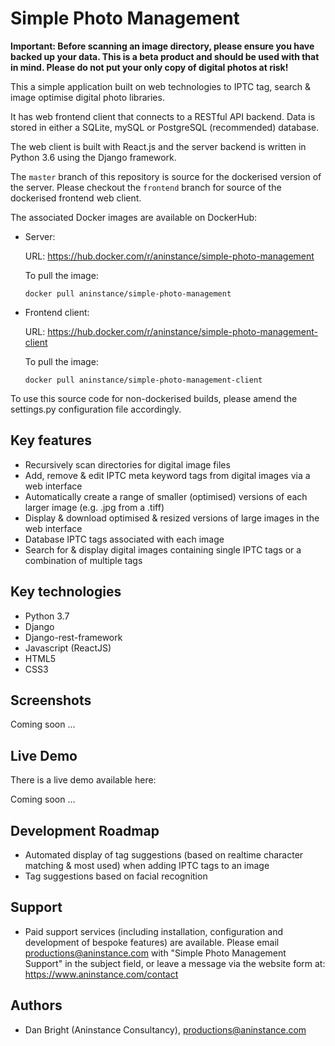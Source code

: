 # Simple Photo Management

__Important: Before scanning an image directory, please ensure you have backed up your data. This is a beta product and should be used with that in mind. Please do not put your only copy of digital photos at risk!__

This a simple application built on web technologies to IPTC tag, search & image optimise digital photo libraries.

It has web frontend client that connects to a RESTful API backend. Data is stored in either a SQLite, mySQL or PostgreSQL (recommended) database.

The web client is built with React.js and the server backend is written in Python 3.6 using the Django framework.

The `master` branch of this repository is source for the dockerised version of the server. Please checkout the `frontend` branch for source of the dockerised frontend web client.

The associated Docker images are available on DockerHub:

- Server:

  URL: <https://hub.docker.com/r/aninstance/simple-photo-management>
  
  To pull the image:
  
  ```docker pull aninstance/simple-photo-management```

- Frontend client:

  URL: <https://hub.docker.com/r/aninstance/simple-photo-management-client>

  To pull the image:

  ```docker pull aninstance/simple-photo-management-client```

To use this source code for non-dockerised builds, please amend the settings.py configuration file accordingly.

## Key features

- Recursively scan directories for digital image files
- Add, remove & edit IPTC meta keyword tags from digital images via a web interface
- Automatically create a range of smaller (optimised) versions of each larger image (e.g. .jpg from a .tiff)
- Display & download optimised & resized versions of large images in the web interface
- Database IPTC tags associated with each image
- Search for & display digital images containing single IPTC tags or a combination of multiple tags

## Key technologies

- Python 3.7
- Django
- Django-rest-framework
- Javascript (ReactJS)
- HTML5
- CSS3

## Screenshots

Coming soon ...

## Live Demo

There is a live demo available here:

Coming soon ...

## Development Roadmap

- Automated display of tag suggestions (based on realtime character matching & most used) when adding IPTC tags to an image
- Tag suggestions based on facial recognition

## Support

- Paid support services (including installation, configuration and development of bespoke features) are available. Please email productions@aninstance.com with "Simple Photo Management Support" in the subject field, or leave a message via the website form at: https://www.aninstance.com/contact

## Authors

- Dan Bright (Aninstance Consultancy), productions@aninstance.com
